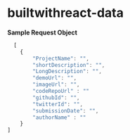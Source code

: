 # builtwithreact-data

**Sample Request Object**

```js
  [
    {
        "ProjectName": "",
        "shortDescription": "",
        "LongDescription": "",
        "demoUrl": "",
        "imageUrl": "",
        "codeRepoUrl" : ""
        "githubId": "",
        "twitterId": "",
        "submissionDate": "",
        "authorName" : ""
    }
]

```
